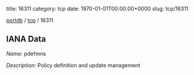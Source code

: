 title: 16311
category: tcp
date: 1970-01-01T00:00:00+0000
slug: tcp/16311

[portdb](/) / [tcp](/category/tcp.html) / 16311


## IANA Data

_Name:_ pdefmns

_Description:_ Policy definition and update management

